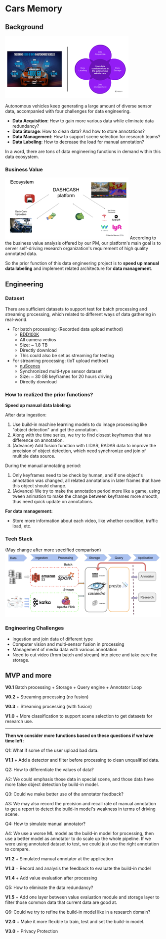 # Cars Memory

## Background

<img src="./images/chances.png" height="200" width="400" />

Autonomous vehicles keep generating a large amount of diverse sensor data, accompanied with four challenges for data engineering.

* **Data Acquisition**: How to gain more various data while eliminate data redundancy?
* **Data Storage**: How to clean data? And how to store annotations?
* **Data Management**: How to support scene selection for research teams?
* **Data Labeling**: How to decrease the load for manual annotation?

In a word, there are tons of data engineering functions in demand within this data ecosystem.


### Business Value
<img src="./images/business.png" height="200" width="400" />
According to the business value analysis offered by our PM, our platform's main goal is to server self-driving research organization's requirement of high quality annotated data.

So the prior function of this data engineering project is to **speed up manual data labeling** and implement related architecture for **data management**.

## Engineering

### Dataset

There are sufficient datasets to support test for batch processing and streaming processing, which related to different ways of data gathering in real-world.

* For batch processing: (Recorded data upload method)
  * [BDD100K](https://bdd-data.berkeley.edu/)
  * All camera vedios
  * Size: ~ 1.8 TB
  * Directly download
  * This could also be set as streaming for testing
* For streaming processing: (IoT upload method)
  * [nuScenes](https://www.nuscenes.org/download)
  * Synchronized multi-type sensor dataset
  * Size: ~ 30 GB keyframes for 20 hours driving
  * Directly download

### How to realized the prior functions?

**Speed up manual data labeling:**

After data ingestion:
1. Use build-in machine learning models to do image processing like "object detection" and get the annotation.
2. Along with the time series, we try to find closest keyframes that has difference on annotation.
3. (Advance) Add fusion function with LIDAR, RADAR data to improve the precision of object detection, which need synchronize and join of multiple data source.

During the manual annotating period:
1. Only keyframes need to be check by human, and if one object's annotation was changed, all related annotations in later frames that have this object should change.
2. (Advance) We try to make the annotation period more like a game, using tween animation to make the change between keyframes more smooth, thus need quick update on annotations.

**For data management:**

* Store more information about each video, like whether condition, traffic load, etc.

### Tech Stack

(May change after more specified comparison)
![Techstack](./images/techstack.png)

### Engineering Challenges

* Ingestion and join data of different type
* Computer vision and multi-sensor fusion in processing
* Management of media data with various annotation
* Need to cut video (from batch and stream) into piece and take care the storage.

## MVP and more

**V0.1** Batch processing + Storage + Query engine + Annotator Loop

**V0.2** + Streaming processing (no fusion)

**V0.3** + Streaming processing (with fusion)

**V1.0** + More classification to support scene selection to get datasets for research use.


---

**Then we consider more functions based on these questions if we have time left:**

Q1: What if some of the user upload bad data.

**V1.1** + Add a detector and filter before processing to clean unqualified data.

Q2: How to differentiate the values of data?

A2: We could emphasis those data in special scene, and those data have more false object detection by build-in model.

Q3: Could we make better use of the annotator feedback?

A3: We may also record the precision and recall rate of manual annotation to get a report to detect the build-in model's weakness in terms of driving scene.

Q4: How to simulate manual annotator?

A4: We use a worse ML model as the build-in model for processing, then use a better model as annotator to do scale up the whole pipeline. If we were using annotated dataset to test, we could just use the right annotation to compare.

**V1.2** + Simulated manual annotator at the application

**V1.3** + Record and analysis the feedback to evaluate the build-in model

**V1.4** + Add value evaluation after processing

Q5: How to eliminate the data redundancy?

**V1.5** + Add one layer between value evaluation module and storage layer to filter those common data that current data are good at.

Q6: Could we try to refine the build-in model like in a research domain?

**V2.0** + Make it more flexible to train, test and set the build-in model.

**V3.0** + Privacy Protection

